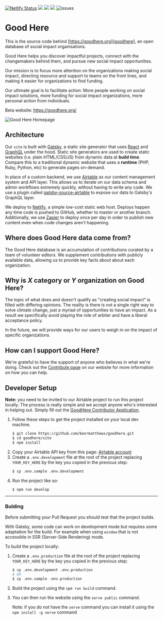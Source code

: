 [![Netlify Status](https://api.netlify.com/api/v1/badges/52ee35e4-6c7d-4fba-aad2-59e9ac81e88e/deploy-status)](https://app.netlify.com/sites/goodhere/deploys)
![](https://img.shields.io/badge/master-green)
![](https://img.shields.io/badge/made%20with-%E2%9D%A4-red)
![](https://img.shields.io/github/contributors/goodhere/goodhere)
![issues](https://img.shields.io/github/issues/benrmatthews/goodhere)

# Good Here

This is the source code behind [https://goodhere.org][goodhere], an open database of social impact organisations.

Good Here helps you discover impactful projects, connect with the changemakers behind them, and pursue new social impact opportunities.

Our mission is to focus more attention on the organizations making social impact, directing resource and support to teams on the front lines, and making it easier for organizations to find funding.

Our ultimate goal is to facilitate action: More people working on social impact solutions, more funding for social impact organizations, more personal action from individuals.

Beta website: https://goodhere.org/

![Good Here Homepage](https://user-images.githubusercontent.com/1328236/88677289-ffbe3d80-d0e4-11ea-97b3-8c52fc8caabd.png)

## Architecture

Our `site` is built with [Gatsby][gatsby], a static site generator that uses
[React][react] and [GraphQL][graphql] under the hood. Static site generators are
used to create static websites (i.e. plain HTML/CSS/JS) from dynamic data at
**build time**. Compare this to a traditional dynamic website that uses a
**runtime** (PHP, Ruby, Python, etc) to generate pages on-demand.

In place of a custom backend, we use [Airtable][airtable] as our content
management system and API layer. This allows us to iterate on our data schema
and admin workflows extremely quickly, without having to write any code. We use
a plugin called [gatsby-source-airtable][gatsby-source-airtable] to expose our
data to Gatsby's GraphQL layer.

We deploy to [Netlify][netlify], a simple low-cost static web host. Deploys
happen any time code is pushed to GitHub, whether to master or another branch.
Additionally, we use [Zapier][zapier] to deploy once per day in order to publish
new content even when code changes aren't happening.

## Where does Good Here data come from?

The Good Here database is an accumulation of contributions curated by a team of volunteer editors. We supplement contributions with publicly available data, allowing us to provide key facts about about each organization.

## Why is *X* category or *Y* organization on Good Here?

The topic of what does and doesn't qualify as "creating social impact" is filled with differing opinions. The reality is there is not a single right way to solve climate change, just a myriad of opportunities to have an impact. As a result we specifically avoid playing the role of arbiter and have a liberal acceptance policy.

In the future, we will provide ways for our users to weigh in on the impact of specific organizations.

## How can I support Good Here?

We're grateful to have the support of anyone who believes in what we're doing. Check out the [Contribute page](https://goodhere.org/contribute) on our website for more information on how you can help.

## Developer Setup

**Note:** you need to be invited to our Airtable project to run this project
locally. The process is really simple and we accept anyone who's interested in
helping out. Simply fill out the [GoodHere Contributor Application][contributor-app].

1. Follow these steps to get the project installed on your local dev machine.
   ```bash
   $ git clone https://github.com/benrmatthews/goodhere.git
   $ cd goodhere/site
   $ npm install
   ```
2. Copy your Airtable API key from this page: [Airtable account][airtable-account]
3. Create a `.env.development` file at the root of the project
   replacing `YOUR_KEY_HERE` by the key you copied in the previous step:
   ```bash
   $ cp .env.sample .env.development
   ```
4. Run the project like so:
   ```bash
   $ npm run develop
   ```

---

### Bulding

Before submitting your Pull Request you should test that the project builds.

With Gatsby, some code can work on development mode but requires some adaptation for the build. For example when using `window` that is not accessible in SSR (Server-Side Rendering) mode.

To build the project locally:

1.  Create a `.env.production` file at the root of the project
    replacing `YOUR_KEY_HERE` by the key you copied in the previous step:
    ```bash
    $ cp .env.development .env.production
    # OR
    $ cp .env.sample .env.production
    ```
2.  Build the project using the `npm run build` command.
3.  You can then run the website using the `serve public` command.

    Note: if you do not have the `serve` command you can install it using the `npm install -g serve` command



[goodhere]: https://goodhere.org/
[contributor-app]: https://airtable.com/shrftH1zyJPidLg8f
[airtable-account]: https://airtable.com/account
[gatsby]: https://www.gatsbyjs.org/
[react]: https://reactjs.org/
[graphql]: https://graphql.org/
[airtable]: https://airtable.com/
[zapier]: https://zapier.com/
[gatsby-source-airtable]: https://github.com/jbolda/gatsby-source-airtable
[netlify]: https://www.netlify.com/
[issues]: https://github.com/goodhere/goodhere/issues
